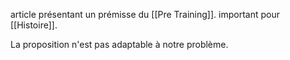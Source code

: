 article présentant un prémisse du [[Pre Training]]. important pour [[Histoire]].

La proposition n'est pas adaptable à notre problème.